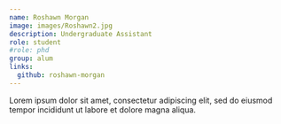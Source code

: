 ```yaml
---
name: Roshawn Morgan
image: images/Roshawn2.jpg
description: Undergraduate Assistant
role: student
#role: phd
group: alum
links:
  github: roshawn-morgan
---
```


Lorem ipsum dolor sit amet, consectetur adipiscing elit, sed do eiusmod tempor incididunt ut labore et dolore magna aliqua.
